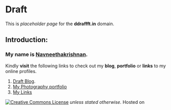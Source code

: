 # Draft

<head>
  <title>Draft - Landing page</title>
  <link rel="stylesheet" href="https://use.fontawesome.com/releases/v5.6.3/css/all.css" integrity="sha384-UHRtZLI+pbxtHCWp1t77Bi1L4ZtiqrqD80Kn4Z8NTSRyMA2Fd33n5dQ8lWUE00s/" crossorigin="anonymous">
</head>  

This is _placeholder page_ for the **ddraffft.in** domain.

## Introduction:

### My name is [Navneethakrishnan](https://www.instagram.com/nav.kris).

Kindly **visit** the following links to check out my **blog**, **portfolio** or **links** to my online profiles.

1. [Draft Blog](https://blog.ddraffft.in).
2. [My Photography portfolio](https://photography.ddraffft.in)
3. [My Links](https://ahref.ddraffft.in)

<a href="https://github.com/Navneet-Suresh/navneet-suresh.github.io/blob/master/LICENSE.txt"><img alt="Creative Commons License" style="border-width:0" class="growOnHover" src="https://i.creativecommons.org/l/by-sa/4.0/80x15.png" /></a> <i>unless stated otherwise.</i> Hosted on <a href="https://pages.github.com"><i class="growOnHover fab fa-github"></i></a>
